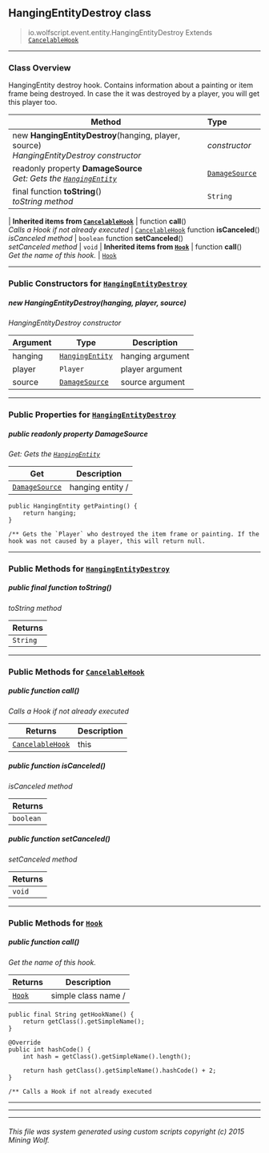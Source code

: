 ## HangingEntityDestroy __class__

>io.wolfscript.event.entity.HangingEntityDestroy
>Extends [`CancelableHook`](..\..\hook\CancelableHook.md)

---

### Class Overview

HangingEntity destroy hook. Contains information about a painting or item frame being destroyed. In case the it was destroyed by a player, you will get this player too.

Method | Type   
--- | :--- 
new __HangingEntityDestroy__(hanging, player, source) <br> _HangingEntityDestroy constructor_ | _constructor_
 readonly property __DamageSource__ <br> _Get: Gets the [`HangingEntity`](..\..\api\entity\hanging\HangingEntity.md)_ | [`DamageSource`](..\..\api\DamageSource.md)
final function __toString__() <br> _toString method_ | `String`
 |
__Inherited items from [`CancelableHook`](..\..\hook\CancelableHook.md)__ |
 function __call__() <br> _Calls a Hook if not already executed_ | [`CancelableHook`](..\..\hook\CancelableHook.md)
 function __isCanceled__() <br> _isCanceled method_ | `boolean`
 function __setCanceled__() <br> _setCanceled method_ | `void`
 |
__Inherited items from [`Hook`](..\..\hook\Hook.md)__ |
 function __call__() <br> _Get the name of this hook._ | [`Hook`](..\..\hook\Hook.md)







---

### Public Constructors for [`HangingEntityDestroy`](HangingEntityDestroy.md)

##### <a id='hangingentitydestroy'></a>new __HangingEntityDestroy__(hanging, player, source) 

_HangingEntityDestroy constructor_

Argument | Type | Description  
--- | --- | --- 
hanging | [`HangingEntity`](..\..\api\entity\hanging\HangingEntity.md) | hanging argument
player | `Player` | player argument
source | [`DamageSource`](..\..\api\DamageSource.md) | source argument

---

### Public Properties for [`HangingEntityDestroy`](HangingEntityDestroy.md)

##### <a id='damagesource'></a>public  readonly property __DamageSource__

_Get: Gets the [`HangingEntity`](..\..\api\entity\hanging\HangingEntity.md)_

Get | Description
--- | --- 
[`DamageSource`](..\..\api\DamageSource.md) | hanging entity /
    public HangingEntity getPainting() {
        return hanging;
    }

    /** Gets the `Player` who destroyed the item frame or painting. If the hook was not caused by a player, this will return null.



---

### Public Methods for [`HangingEntityDestroy`](HangingEntityDestroy.md)

##### <a id='tostring'></a>public final function __toString__()

_toString method_

Returns | 
--- | 
`String` |


---

### Public Methods for [`CancelableHook`](..\..\hook\CancelableHook.md)

##### <a id='call'></a>public  function __call__()

_Calls a Hook if not already executed_

Returns | Description
--- | --- 
[`CancelableHook`](..\..\hook\CancelableHook.md) | this


##### <a id='iscanceled'></a>public  function __isCanceled__()

_isCanceled method_

Returns | 
--- | 
`boolean` |


##### <a id='setcanceled'></a>public  function __setCanceled__()

_setCanceled method_

Returns | 
--- | 
`void` |


---

### Public Methods for [`Hook`](..\..\hook\Hook.md)

##### <a id='call'></a>public  function __call__()

_Get the name of this hook._

Returns | Description
--- | --- 
[`Hook`](..\..\hook\Hook.md) | simple class name /
    public final String getHookName() {
        return getClass().getSimpleName();
    }

    @Override
    public int hashCode() {
        int hash = getClass().getSimpleName().length();

        return hash getClass().getSimpleName().hashCode() + 2;
    }

    /** Calls a Hook if not already executed


---


---


---


###### This file was system generated using custom scripts copyright (c) 2015 Mining Wolf.
	


